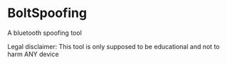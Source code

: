 # BoltSpoofing
A bluetooth spoofing tool

Legal disclaimer: 
This tool is only supposed to be educational and not to harm ANY device
